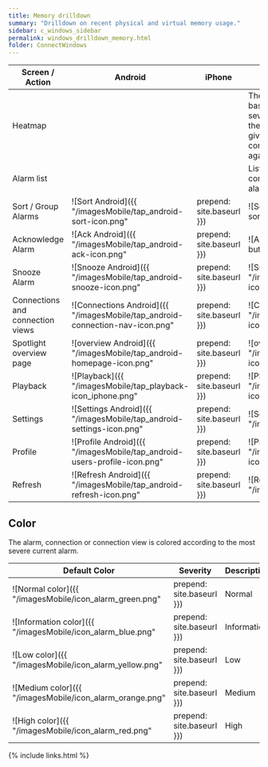 ```yaml
---
title: Memory drilldown
summary: "Drilldown on recent physical and virtual memory usage."
sidebar: c_windows_sidebar
permalink: windows_drilldown_memory.html
folder: ConnectWindows
---
```



Screen / Action | Android | iPhone | Description
----------------|---------|--------|------------
Heatmap | | | The Heat Map organizes connections based on the comparative number and severity of their alarms. Connections with the most alarms raised against them are given the most surface area. Tap a connection to list all alarms currently raised against that connection.
Alarm list | | | List the alarms currently raised against a connection or connection view. Tap an alarm for more details.  
Sort / Group Alarms | ![Sort Android]({{ "/imagesMobile/tap_android-sort-icon.png" | prepend: site.baseurl }}) | ![Sort iPhone]({{ "/imagesMobile/tap_iOS-sort-group-alarms.png" | prepend: site.baseurl }}) | Sort or group alarms on the Alarm List. Sort by date or severity. Group by server, severity or alarm.
Acknowledge Alarm | ![Ack Android]({{ "/imagesMobile/tap_android-ack-icon.png" | prepend: site.baseurl }}) | ![Ack ios]({{ "/imagesMobile/tap_Ack-button-iOs.png" | prepend: site.baseurl }}) | Acknowledge an instance of an alarm requiring acknowledgment.
Snooze Alarm | ![Snooze Android]({{ "/imagesMobile/tap_android-snooze-icon.png" | prepend: site.baseurl }}) | ![Snooze iPhone]({{ "/imagesMobile/tap_iOS-snooze-icon.png" | prepend: site.baseurl }}) | Temporarily remove the visual alert associated with an alarm.  
Connections and connection views | ![Connections Android]({{ "/imagesMobile/tap_android-connection-nav-icon.png" | prepend: site.baseurl }}) | ![Connections iPhone]({{ "/imagesMobile/tap_iOS-connection-nav-icon.png" | prepend: site.baseurl }}) | Access the views of your enterprise: heatmaps, alarm lists and connection views. Create new Heatmap or Alarm list views.
Spotlight overview page | ![overview Android]({{ "/imagesMobile/tap_android-homepage-icon.png" | prepend: site.baseurl }}) | ![overview iPhone]({{ "/imagesMobile/tap_iOS-homepage-icon.png" | prepend: site.baseurl }}) | Show the Spotlight overview page panels for the connection.
Playback | ![Playback]({{ "/imagesMobile/tap_playback-icon_iphone.png" | prepend: site.baseurl }}) | ![Playback]({{ "/imagesMobile/tap_playback-icon_iphone.png" | prepend: site.baseurl }}) | Reproduce the Spotlight overview page for a date and time from the recent past.
Settings | ![Settings Android]({{ "/imagesMobile/tap_android-settings-icon.png" | prepend: site.baseurl }}) | ![Settings iPhone]({{ "/imagesMobile/tap_iOS_settings_icon.png" | prepend: site.baseurl }}) |  Configure Spotlight Mobile.
Profile | ![Profile Android]({{ "/imagesMobile/tap_android-users-profile-icon.png" | prepend: site.baseurl }}) | ![Profile iPhone]({{ "/imagesMobile/tap_iOS-users-profile-icon.png" | prepend: site.baseurl }}) | Show / change the current user. This is applicable where more than one Spotlight Cloud user has signed in to Spotlight Mobile.
Refresh | ![Refresh Android]({{ "/imagesMobile/tap_android-refresh-icon.png" | prepend: site.baseurl }}) | ![Refresh iPhone]({{ "/imagesMobile/tap_iOS-refresh-icon.png" | prepend: site.baseurl }}) | Refresh the screen. The time and date of the last refresh is on display. From time to time the refresh button may be grayed out (disabled).

## Color

The alarm, connection or connection view is colored according to the most severe current alarm.

Default Color | Severity | Description
--------------|----------|------------
![Normal color]({{ "/imagesMobile/icon_alarm_green.png" | prepend: site.baseurl }})  | Normal | No alarms are raised against this connection.
![Information color]({{ "/imagesMobile/icon_alarm_blue.png" | prepend: site.baseurl }})  | Information | At least one information alarm is raised against this connection. No other alarms are raised.
![Low color]({{ "/imagesMobile/icon_alarm_yellow.png" | prepend: site.baseurl }})  | Low | At least one low severity alarm is raised against this connection. No high or medium severity alarms are raised.
![Medium color]({{ "/imagesMobile/icon_alarm_orange.png" | prepend: site.baseurl }})  | Medium | At least one medium severity alarm is raised against this connection. No high severity alarms are raised.
![High color]({{ "/imagesMobile/icon_alarm_red.png" | prepend: site.baseurl }})  | High | At least one high severity alarm is raised against this connection.

{% include links.html %}
